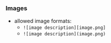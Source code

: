 ### Images
- allowed image formats: 
	- `![image description][image.png]`
	- `![image description](image.png)`
